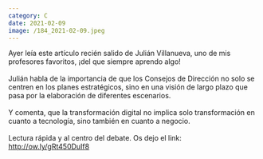 ```yaml
--- 
category: C 
date: 2021-02-09 
image: /184_2021-02-09.jpeg 
--- 
```


Ayer leía este artículo recién salido de Julián Villanueva, uno de mis profesores favoritos, ¡del que siempre aprendo algo!<br><br>Julián habla de la importancia de que los Consejos de Dirección no solo se centren en los planes estratégicos, sino en una visión de largo plazo que pasa por la elaboración de diferentes escenarios.<br><br>Y comenta, que la transformación digital no implica solo transformación en cuanto a tecnología, sino también en cuanto a negocio.<br><br>Lectura rápida y al centro del debate. Os dejo el link:  http://ow.ly/gRt450DuIf8